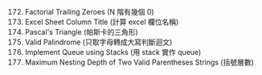172. Factorial Trailing Zeroes (N 階有幾個 0)
168. Excel Sheet Column Title (計算 excel 欄位名稱)
118. Pascal's Triangle (帕斯卡的三角形)
125. Valid Palindrome (只取字母轉成大寫判斷迴文) 
232. Implement Queue using Stacks (用 stack 實作 queue)
1111. Maximum Nesting Depth of Two Valid Parentheses Strings (括號層數)